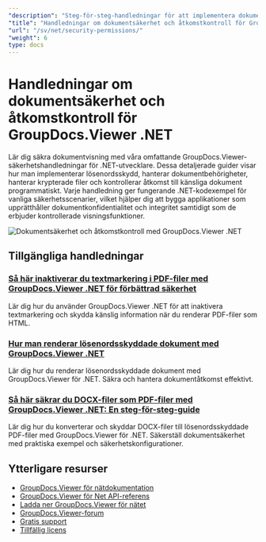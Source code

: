 ```yaml
---
"description": "Steg-för-steg-handledningar för att implementera dokumentskydd, lösenordssäkerhet och åtkomstkontroller med GroupDocs.Viewer för .NET."
"title": "Handledningar om dokumentsäkerhet och åtkomstkontroll för GroupDocs.Viewer .NET"
"url": "/sv/net/security-permissions/"
"weight": 6
type: docs
---
```

# Handledningar om dokumentsäkerhet och åtkomstkontroll för GroupDocs.Viewer .NET

Lär dig säkra dokumentvisning med våra omfattande GroupDocs.Viewer-säkerhetshandledningar för .NET-utvecklare. Dessa detaljerade guider visar hur man implementerar lösenordsskydd, hanterar dokumentbehörigheter, hanterar krypterade filer och kontrollerar åtkomst till känsliga dokument programmatiskt. Varje handledning ger fungerande .NET-kodexempel för vanliga säkerhetsscenarier, vilket hjälper dig att bygga applikationer som upprätthåller dokumentkonfidentialitet och integritet samtidigt som de erbjuder kontrollerade visningsfunktioner.

![Dokumentsäkerhet och åtkomstkontroll med GroupDocs.Viewer .NET](/viewer/security-permissions/image.png)

## Tillgängliga handledningar

### [Så här inaktiverar du textmarkering i PDF-filer med GroupDocs.Viewer .NET för förbättrad säkerhet](./disable-text-selection-groupdocs-viewer-net/)
Lär dig hur du använder GroupDocs.Viewer .NET för att inaktivera textmarkering och skydda känslig information när du renderar PDF-filer som HTML.

### [Hur man renderar lösenordsskyddade dokument med GroupDocs.Viewer .NET](./render-password-protected-docs-groupdocs-viewer-net/)
Lär dig hur du renderar lösenordsskyddade dokument med GroupDocs.Viewer för .NET. Säkra och hantera dokumentåtkomst effektivt.

### [Så här säkrar du DOCX-filer som PDF-filer med GroupDocs.Viewer .NET: En steg-för-steg-guide](./secure-docx-pdf-groupdocs-viewer-net/)
Lär dig hur du konverterar och skyddar DOCX-filer till lösenordsskyddade PDF-filer med GroupDocs.Viewer för .NET. Säkerställ dokumentsäkerhet med praktiska exempel och säkerhetskonfigurationer.

## Ytterligare resurser

- [GroupDocs.Viewer för nätdokumentation](https://docs.groupdocs.com/viewer/net/)
- [GroupDocs.Viewer för Net API-referens](https://reference.groupdocs.com/viewer/net/)
- [Ladda ner GroupDocs.Viewer för nätet](https://releases.groupdocs.com/viewer/net/)
- [GroupDocs.Viewer-forum](https://forum.groupdocs.com/c/viewer/9)
- [Gratis support](https://forum.groupdocs.com/)
- [Tillfällig licens](https://purchase.groupdocs.com/temporary-license/)